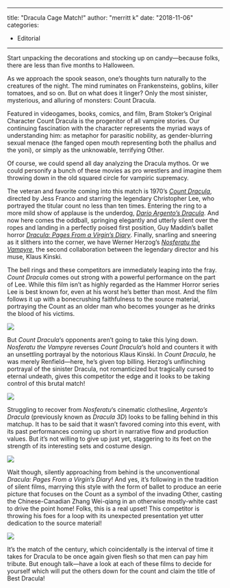 
---
title: "Dracula Cage Match!"
author: "merritt k"
date: "2018-11-06"
categories:
- Editorial
---

Start unpacking the decorations and stocking up on candy—because folks, there are less than five months to Halloween.

As we approach the spook season, one&#8217;s thoughts turn naturally to the creatures of the night. The mind ruminates on Frankensteins, goblins, killer tomatoes, and so on. But on what does it linger? Only the most sinister, mysterious, and alluring of monsters: Count Dracula.

Featured in videogames, books, comics, and film, Bram Stoker&#8217;s Original Character Count Dracula is the progenitor of all vampire stories. Our continuing fascination with the character represents the myriad ways of understanding him: as metaphor for parasitic nobility, as gender-blurring sexual menace (the fanged open mouth representing both the phallus and the yoni), or simply as the unknowable, terrifying Other.

Of course, we could spend all day analyzing the Dracula mythos. Or we could personify a bunch of these movies as pro wrestlers and imagine them throwing down in the old squared circle for vampiric supremacy.

The veteran and favorite coming into this match is 1970&#8217;s *[Count Dracula](https://vrv.co/watch/GY8V5ZN4Y/Count-Dracula?utm_source=editorial_vrv&amp;utm_medium=blog_vrv&amp;utm_campaign=dracula-cage-match)*, directed by Jess Franco and starring the legendary Christopher Lee, who portrayed the titular count no less than ten times. Entering the ring to a more mild show of applause is the underdog, *[Dario Argento&#8217;s Dracula](https://vrv.co/watch/GRGG01W7R/Argentos-Dracula?utm_source=editorial_vrv&amp;utm_medium=blog_vrv&amp;utm_campaign=dracula-cage-match)*. And now here comes the oddball, springing elegantly and utterly silent over the ropes and landing in a perfectly poised first position, Guy Maddin&#8217;s ballet horror *[Dracula: Pages From a Virgin&#8217;s Diary](https://vrv.co/watch/G6W4G3MKR/Dracula-Pages-from-a-Virgins-Diary?utm_source=editorial_vrv&amp;utm_medium=blog_vrv&amp;utm_campaign=dracula-cage-match)*. Finally, snarling and sneering as it slithers into the corner, we have Werner Herzog&#8217;s *[Nosferatu the Vampyre](https://vrv.co/watch/GYWE044KY/Nosferatu-The-Vampyre?utm_source=editorial_vrv&amp;utm_medium=blog_vrv&amp;utm_campaign=dracula-cage-match)*, the second collaboration between the legendary director and his muse, Klaus Kinski.

The bell rings and these competitors are immediately leaping into the fray. *Count Dracula* comes out strong with a powerful performance on the part of Lee. While this film isn&#8217;t as highly regarded as the Hammer Horror series Lee is best known for, even at his worst he&#8217;s better than most. And the film follows it up with a bonecrushing faithfulness to the source material, portraying the Count as an older man who becomes younger as he drinks the blood of his victims.

![](https://i2.wp.com/vrvblog.co/wp-content/uploads/2018/06/Screen-Shot-2018-06-04-at-9.21.16-PM.png?resize=960%2C700&#038;ssl=1)

But *Count Dracula*&#8216;s opponents aren&#8217;t going to take this lying down. *Nosferatu the Vampyre* reverses *Count Dracula*&#8216;s hold and counters it with an unsettling portrayal by the notorious Klaus Kinski. In *Count Dracula*, he was merely Renfield—here, he&#8217;s given top billing. Herzog&#8217;s unflinching portrayal of the sinister Dracula, not romanticized but tragically cursed to eternal undeath, gives this competitor the edge and it looks to be taking control of this brutal match!

![](https://i1.wp.com/vrvblog.co/wp-content/uploads/2018/06/nosferatu-the-vampyre-1200-1200-675-675-crop-000000.jpg?resize=1170%2C658&#038;ssl=1)

Struggling to recover from *Nosferatu*&#8216;s cinematic clothesline, *Argento&#8217;s Dracula* (previously known as *Dracula 3D*) looks to be falling behind in this matchup. It has to be said that it wasn&#8217;t favored coming into this event, with its past performances coming up short in narrative flow and production values. But it&#8217;s not willing to give up just yet, staggering to its feet on the strength of its interesting sets and costume design.

![](https://i0.wp.com/vrvblog.co/wp-content/uploads/2018/06/Screen-Shot-2018-06-04-at-9.30.44-PM.png?resize=1170%2C494&#038;ssl=1)

Wait though, silently approaching from behind is the unconventional *Dracula: Pages From a Virgin&#8217;s Diary*! And yes, it&#8217;s following in the tradition of silent films, marrying this style with the form of ballet to produce an eerie picture that focuses on the Count as a symbol of the invading Other, casting the Chinese-Canadian Zhang Wei-qiang in an otherwise mostly-white cast to drive the point home! Folks, this is a real upset! This competitor is throwing his foes for a loop with its unexpected presentation yet utter dedication to the source material!

![](https://i2.wp.com/vrvblog.co/wp-content/uploads/2018/06/Screen-Shot-2018-06-06-at-6.41.24-AM.png?resize=1170%2C622&#038;ssl=1)

It&#8217;s the match of the century, which coincidentally is the interval of time it takes for Dracula to be once again given flesh so that men can pay him tribute. But enough talk—have a look at each of these films to decide for yourself which will put the others down for the count and claim the title of Best Dracula!
